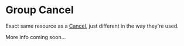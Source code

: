 # Group Cancel

Exact same resource as a [Cancel](../Cancel/), just different in the way they're used.

More info coming soon...